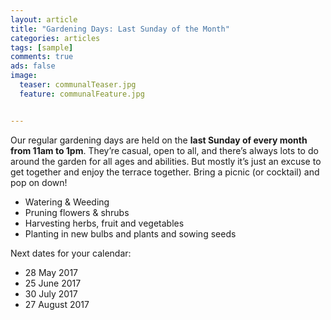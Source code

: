 ```yaml
---
layout: article
title: "Gardening Days: Last Sunday of the Month"
categories: articles
tags: [sample]
comments: true
ads: false
image:
  teaser: communalTeaser.jpg
  feature: communalFeature.jpg


---
```


Our regular gardening days are held on the **last Sunday of every month from 11am to 1pm**. They’re casual, open to all, and there’s always lots to do around the garden for all ages and abilities. But mostly it’s just an excuse to get together and enjoy the terrace together. Bring a picnic (or cocktail) and pop on down!

+ Watering & Weeding
+ Pruning flowers & shrubs
+ Harvesting herbs, fruit and vegetables
+ Planting in new bulbs and plants and sowing seeds

Next dates for your calendar:

+ 28 May 2017
+ 25 June 2017
+ 30 July 2017
+ 27 August 2017

